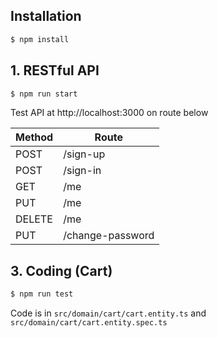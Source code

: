 ## Installation

```bash
$ npm install
```

## 1. RESTful API

```bash
$ npm run start
```

Test API at http://localhost:3000 on route below

| Method | Route            |
| ------ | ---------------- |
| POST   | /sign-up         |
| POST   | /sign-in         |
| GET    | /me              |
| PUT    | /me              |
| DELETE | /me              |
| PUT    | /change-password |

## 3. Coding (Cart)

```bash
$ npm run test
```

Code is in <code>src/domain/cart/cart.entity.ts</code> and <code>src/domain/cart/cart.entity.spec.ts</code>

